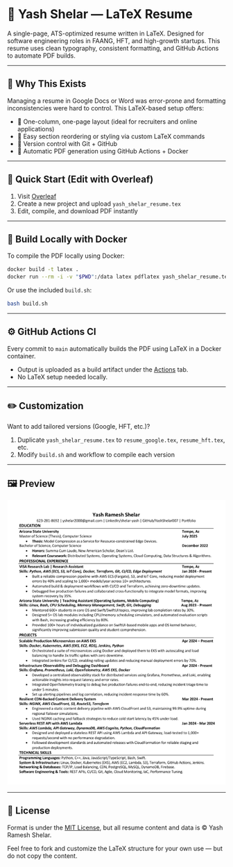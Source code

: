 # 📄 Yash Shelar — LaTeX Resume

A single-page, ATS-optimized resume written in LaTeX. Designed for software engineering roles in FAANG, HFT, and high-growth startups. This resume uses clean typography, consistent formatting, and GitHub Actions to automate PDF builds.

---

## 📌 Why This Exists

Managing a resume in Google Docs or Word was error-prone and formatting inconsistencies were hard to control. This LaTeX-based setup offers:

- 🔹 One-column, one-page layout (ideal for recruiters and online applications)
- 🔹 Easy section reordering or styling via custom LaTeX commands
- 🔹 Version control with Git + GitHub
- 🔹 Automatic PDF generation using GitHub Actions + Docker

---

## 🚀 Quick Start (Edit with Overleaf)

1. Visit [Overleaf](https://overleaf.com)
2. Create a new project and upload `yash_shelar_resume.tex`
3. Edit, compile, and download PDF instantly

---

## 🐳 Build Locally with Docker

To compile the PDF locally using Docker:

```bash
docker build -t latex .
docker run --rm -i -v "$PWD":/data latex pdflatex yash_shelar_resume.tex
````

Or use the included `build.sh`:

```bash
bash build.sh
```

---

## ⚙️ GitHub Actions CI

Every commit to `main` automatically builds the PDF using LaTeX in a Docker container.

* Output is uploaded as a build artifact under the [Actions](../../actions) tab.
* No LaTeX setup needed locally.

---

## ✏️ Customization

Want to add tailored versions (Google, HFT, etc.)?

1. Duplicate `yash_shelar_resume.tex` to `resume_google.tex`, `resume_hft.tex`, etc.
2. Modify `build.sh` and workflow to compile each version

---

## 🖼️ Preview

![Resume Screenshot](resume_preview.png)

---

## 📄 License

Format is under the [MIT License](LICENSE), but all resume content and data is © Yash Ramesh Shelar.

Feel free to fork and customize the LaTeX structure for your own use — but do not copy the content.